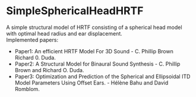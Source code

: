 # SimpleSphericalHeadHRTF
A simple structural model of HRTF consisting of a spherical head model with optimal head radius and ear displacement.  
Implemented papers:  
- Paper1: An efficient HRTF Model For 3D Sound - C. Phillip Brown Richard 0. Duda.  
- Paper2: A Structural Model for Binaural Sound Synthesis - C. Phillip Brown and Richard O. Duda.  
- Paper3: Optimization and Prediction of the Spherical and Ellipsoidal ITD Model Parameters Using Offset Ears. - Hélène Bahu and David Romblom.  
